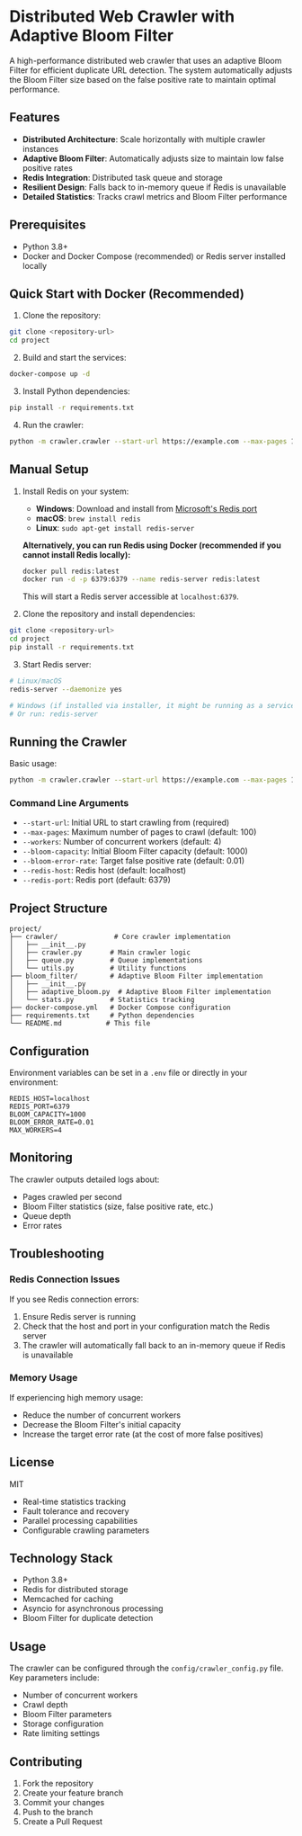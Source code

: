# Distributed Web Crawler with Adaptive Bloom Filter

A high-performance distributed web crawler that uses an adaptive Bloom Filter for efficient duplicate URL detection. The system automatically adjusts the Bloom Filter size based on the false positive rate to maintain optimal performance.

## Features

- **Distributed Architecture**: Scale horizontally with multiple crawler instances
- **Adaptive Bloom Filter**: Automatically adjusts size to maintain low false positive rates
- **Redis Integration**: Distributed task queue and storage
- **Resilient Design**: Falls back to in-memory queue if Redis is unavailable
- **Detailed Statistics**: Tracks crawl metrics and Bloom Filter performance

## Prerequisites

- Python 3.8+
- Docker and Docker Compose (recommended) or Redis server installed locally

## Quick Start with Docker (Recommended)

1. Clone the repository:
```bash
git clone <repository-url>
cd project
```

2. Build and start the services:
```bash
docker-compose up -d
```

3. Install Python dependencies:
```bash
pip install -r requirements.txt
```

4. Run the crawler:
```bash
python -m crawler.crawler --start-url https://example.com --max-pages 100
```

## Manual Setup

1. Install Redis on your system:
   - **Windows**: Download and install from [Microsoft's Redis port](https://github.com/microsoftarchive/redis/releases)
   - **macOS**: `brew install redis`
   - **Linux**: `sudo apt-get install redis-server`

   **Alternatively, you can run Redis using Docker (recommended if you cannot install Redis locally):**
   ```bash
   docker pull redis:latest
   docker run -d -p 6379:6379 --name redis-server redis:latest
   ```
   This will start a Redis server accessible at `localhost:6379`.

2. Clone the repository and install dependencies:
```bash
git clone <repository-url>
cd project
pip install -r requirements.txt
```

3. Start Redis server:
```bash
# Linux/macOS
redis-server --daemonize yes

# Windows (if installed via installer, it might be running as a service)
# Or run: redis-server
```

## Running the Crawler

Basic usage:
```bash
python -m crawler.crawler --start-url https://example.com --max-pages 100
```

### Command Line Arguments

- `--start-url`: Initial URL to start crawling from (required)
- `--max-pages`: Maximum number of pages to crawl (default: 100)
- `--workers`: Number of concurrent workers (default: 4)
- `--bloom-capacity`: Initial Bloom Filter capacity (default: 1000)
- `--bloom-error-rate`: Target false positive rate (default: 0.01)
- `--redis-host`: Redis host (default: localhost)
- `--redis-port`: Redis port (default: 6379)

## Project Structure

```
project/
├── crawler/              # Core crawler implementation
│   ├── __init__.py
│   ├── crawler.py       # Main crawler logic
│   ├── queue.py         # Queue implementations
│   └── utils.py         # Utility functions
├── bloom_filter/        # Adaptive Bloom Filter implementation
│   ├── __init__.py
│   ├── adaptive_bloom.py  # Adaptive Bloom Filter implementation
│   └── stats.py         # Statistics tracking
├── docker-compose.yml   # Docker Compose configuration
├── requirements.txt     # Python dependencies
└── README.md           # This file
```

## Configuration

Environment variables can be set in a `.env` file or directly in your environment:

```env
REDIS_HOST=localhost
REDIS_PORT=6379
BLOOM_CAPACITY=1000
BLOOM_ERROR_RATE=0.01
MAX_WORKERS=4
```

## Monitoring

The crawler outputs detailed logs about:
- Pages crawled per second
- Bloom Filter statistics (size, false positive rate, etc.)
- Queue depth
- Error rates

## Troubleshooting

### Redis Connection Issues
If you see Redis connection errors:
1. Ensure Redis server is running
2. Check that the host and port in your configuration match the Redis server
3. The crawler will automatically fall back to an in-memory queue if Redis is unavailable

### Memory Usage
If experiencing high memory usage:
- Reduce the number of concurrent workers
- Decrease the Bloom Filter's initial capacity
- Increase the target error rate (at the cost of more false positives)

## License

MIT
- Real-time statistics tracking
- Fault tolerance and recovery
- Parallel processing capabilities
- Configurable crawling parameters

## Technology Stack

- Python 3.8+
- Redis for distributed storage
- Memcached for caching
- Asyncio for asynchronous processing
- Bloom Filter for duplicate detection

## Usage

The crawler can be configured through the `config/crawler_config.py` file. Key parameters include:
- Number of concurrent workers
- Crawl depth
- Bloom Filter parameters
- Storage configuration
- Rate limiting settings

## Contributing

1. Fork the repository
2. Create your feature branch
3. Commit your changes
4. Push to the branch
5. Create a Pull Request

